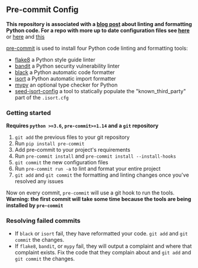 ## Pre-commit Config

**This repository is associated with
a [blog post](https://www.laac.dev/blog/automating-convention-linting-formatting-python/)
about linting and formatting Python code. For a repo with more up to date configuration files
see [here](https://github.com/laactech/pre-commit-config-latest)**
or [here](https://sourcery.ai/blog/python-best-practices/)
and [this](https://www.laac.dev/blog/automating-convention-linting-formatting-python/)

[pre-commit](https://pre-commit.com/) is used to install four Python code linting and formatting
tools:

* [flake8](http://flake8.pycqa.org/en/latest/) a Python style guide linter
* [bandit](https://github.com/PyCQA/bandit) a Python security vulnerability linter
* [black](https://black.readthedocs.io/en/stable/) a Python automatic code formatter
* [isort](https://github.com/timothycrosley/isort) a Python automatic import formatter
* [mypy](https://github.com/python/mypy) an optional type checker for Python
* [seed-isort-config](https://github.com/asottile/seed-isort-config) a tool to statically
  populate the "known_third_party" part of the `.isort.cfg`

### Getting started

**Requires `python >=3.6`, `pre-commit>=1.14` and a `git` repository**

1. `git add` the previous files to your git repository
1. Run `pip install pre-commit`
1. Add pre-commit to your project's requirements
1. Run `pre-commit install` and `pre-commit install --install-hooks`
1. `git commit` the new configuration files
1. Run `pre-commit run -a` to lint and format your entire project
1. `git add` and `git commit` the formatting and linting changes once you've resolved any issues

Now on every commit, `pre-commit` will use a git hook to run the tools.
**Warning: the first commit will take some time because the tools are being installed by
`pre-commit`**

### Resolving failed commits

* If `black` or `isort` fail, they have reformatted your code. `git add` and `git commit`
  the changes.
* If `flake8`, `bandit`, or `mypy` fail, they will output a complaint and where that complaint
  exists. Fix the code that they complain about and `git add` and `git commit` the changes.
